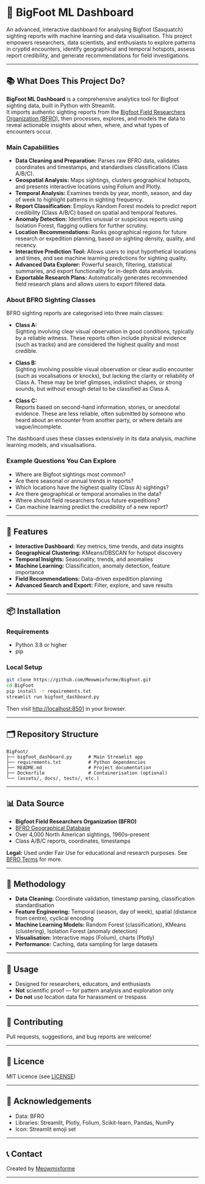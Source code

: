 # 🦶 BigFoot ML Dashboard

An advanced, interactive dashboard for analysing Bigfoot (Sasquatch) sighting reports with machine learning and data visualisation. This project empowers researchers, data scientists, and enthusiasts to explore patterns in cryptid encounters, identify geographical and temporal hotspots, assess report credibility, and generate recommendations for field investigations.

---

## 📚 What Does This Project Do?

**BigFoot ML Dashboard** is a comprehensive analytics tool for Bigfoot sighting data, built in Python with Streamlit.  
It imports authentic sighting reports from the [Bigfoot Field Researchers Organization (BFRO)](http://bfro.net/GDB/), then processes, explores, and models the data to reveal actionable insights about when, where, and what types of encounters occur.

### Main Capabilities

- **Data Cleaning and Preparation:** Parses raw BFRO data, validates coordinates and timestamps, and standardises classifications (Class A/B/C).
- **Geospatial Analysis:** Maps sightings, clusters geographical hotspots, and presents interactive locations using Folium and Plotly.
- **Temporal Analysis:** Examines trends by year, month, season, and day of week to highlight patterns in sighting frequency.
- **Report Classification:** Employs Random Forest models to predict report credibility (Class A/B/C) based on spatial and temporal features.
- **Anomaly Detection:** Identifies unusual or suspicious reports using Isolation Forest, flagging outliers for further scrutiny.
- **Location Recommendations:** Ranks geographical regions for future research or expedition planning, based on sighting density, quality, and recency.
- **Interactive Prediction Tool:** Allows users to input hypothetical locations and times, and see machine learning predictions for sighting quality.
- **Advanced Data Explorer:** Powerful search, filtering, statistical summaries, and export functionality for in-depth data analysis.
- **Exportable Research Plans:** Automatically generates recommended field research plans and allows users to export filtered data.

### About BFRO Sighting Classes

BFRO sighting reports are categorised into three main classes:

- **Class A:**  
  Sighting involving clear visual observation in good conditions, typically by a reliable witness. These reports often include physical evidence (such as tracks) and are considered the highest quality and most credible.

- **Class B:**  
  Sighting involving possible visual observation or clear audio encounter (such as vocalisations or knocks), but lacking the clarity or reliability of Class A. These may be brief glimpses, indistinct shapes, or strong sounds, but without enough detail to be classified as Class A.

- **Class C:**  
  Reports based on second-hand information, stories, or anecdotal evidence. These are less reliable, often submitted by someone who heard about an encounter from another party, or where details are vague/incomplete.

The dashboard uses these classes extensively in its data analysis, machine learning models, and visualisations.

### Example Questions You Can Explore

- Where are Bigfoot sightings most common?
- Are there seasonal or annual trends in reports?
- Which locations have the highest quality (Class A) sightings?
- Are there geographical or temporal anomalies in the data?
- Where should field researchers focus future expeditions?
- Can machine learning predict the credibility of a new report?

---

## 🚀 Features

- **Interactive Dashboard:** Key metrics, time trends, and data insights
- **Geographical Clustering:** KMeans/DBSCAN for hotspot discovery
- **Temporal Insights:** Seasonality, trends, and anomalies
- **Machine Learning:** Classification, anomaly detection, feature importance
- **Field Recommendations:** Data-driven expedition planning
- **Advanced Search and Export:** Filter, explore, and save results

---

## 📦 Installation

### Requirements

- Python 3.8 or higher
- pip

### Local Setup

```bash
git clone https://github.com/Meowmixforme/BigFoot.git
cd BigFoot
pip install -r requirements.txt
streamlit run bigfoot_dashboard.py
```

Then visit [http://localhost:8501](http://localhost:8501) in your browser.

---

## 🗂️ Repository Structure

```
BigFoot/
├── bigfoot_dashboard.py      # Main Streamlit app
├── requirements.txt          # Python dependencies
├── README.md                 # Project documentation
├── Dockerfile                # Containerisation (optional)
└── (assets/, docs/, tests/, etc.)
```

---

## 📊 Data Source

- **Bigfoot Field Researchers Organization (BFRO)**
- [BFRO Geographical Database](http://bfro.net/GDB/)
- Over 4,000 North American sightings, 1960s–present
- Class A/B/C reports, coordinates, timestamps

**Legal:** Used under Fair Use for educational and research purposes. See [BFRO Terms](http://bfro.net/GDB/) for more.

---

## 🔬 Methodology

- **Data Cleaning:** Coordinate validation, timestamp parsing, classification standardisation
- **Feature Engineering:** Temporal (season, day of week), spatial (distance from centre), cyclical encoding
- **Machine Learning Models:** Random Forest (classification), KMeans (clustering), Isolation Forest (anomaly detection)
- **Visualisation:** Interactive maps (Folium), charts (Plotly)
- **Performance:** Caching, data sampling for large datasets

---

## 📝 Usage

- Designed for researchers, educators, and enthusiasts
- **Not** scientific proof — for pattern analysis and exploration only
- **Do not** use location data for harassment or trespass

---

## 👫 Contributing

Pull requests, suggestions, and bug reports are welcome!

---

## 📖 Licence

MIT Licence (see [LICENSE](LICENSE))

---

## 🙏 Acknowledgements

- Data: BFRO
- Libraries: Streamlit, Plotly, Folium, Scikit-learn, Pandas, NumPy
- Icon: Streamlit emoji set

---

## 📞 Contact

Created by [Meowmixforme](https://github.com/Meowmixforme)

---
